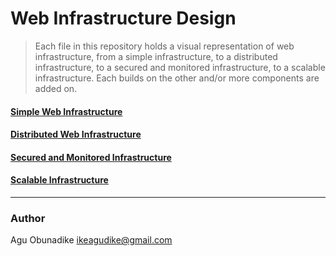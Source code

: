 # Web Infrastructure Design
> Each file in this repository holds a visual representation of web infrastructure, from a simple infrastructure, to a distributed infrastructure, to a secured and monitored infrastructure, to a scalable infrastructure.
> Each builds on the other and/or more components are added on. 

#### [Simple Web Infrastructure](https://photos.google.com/photo/AF1QipPZGd-xMq4FZ-C0ZnK7eWMwrcwHDCN70X58zMo3)
#### [Distributed Web Infrastructure](https://photos.google.com/photo/AF1QipNzwLZQ7l25K6UkY-yq3T5bAyhfRlPwS0VnoDwK)
#### [Secured and Monitored Infrastructure](https://photos.google.com/photo/AF1QipNig9xEvwDqkEGHREL2SL31gwhSgj5L76910Rfe)
#### [Scalable Infrastructure](https://photos.google.com/photo/AF1QipPPvB6pKlBU368GVQqpLbrmf9KxjnHusuhxgbuV)

---
### Author
Agu Obunadike <ikeagudike@gmail.com>
